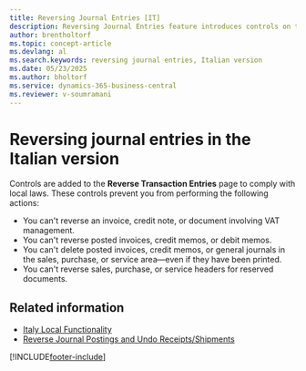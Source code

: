 ```yaml
---
title: Reversing Journal Entries [IT]
description: Reversing Journal Entries feature introduces controls on the Reverse Transaction Entries page to ensure compliance with Italian legal requirements.
author: brentholtorf
ms.topic: concept-article
ms.devlang: al
ms.search.keywords: reversing journal entries, Italian version
ms.date: 05/23/2025
ms.author: bholtorf
ms.service: dynamics-365-business-central
ms.reviewer: v-soumramani
---
```


# Reversing journal entries in the Italian version

Controls are added to the **Reverse Transaction Entries** page to comply with local laws. These controls prevent you from performing the following actions:  

- You can't reverse an invoice, credit note, or document involving VAT management.  
- You can't reverse posted invoices, credit memos, or debit memos.  
- You can't delete posted invoices, credit memos, or general journals in the sales, purchase, or service area—even if they have been printed.  
- You can't reverse sales, purchase, or service headers for reserved documents.  

## Related information

- [Italy Local Functionality](italy-local-functionality.md)  
- [Reverse Journal Postings and Undo Receipts/Shipments](../../finance-how-reverse-journal-posting.md)

[!INCLUDE[footer-include](../../includes/footer-banner.md)]
